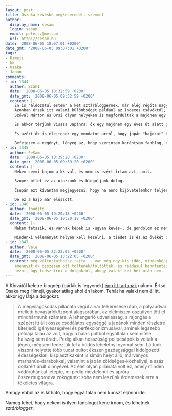 ```yaml
---
layout: post
title: Oszaka kevésbé megkeseredett szemmel
author:
  display_name: sesam
  login: sesam
  email: petersz@me.com
  url: http://sesam.hu
date: '2008-06-05 18:07:01 +0200'
date_gmt: '2008-06-05 09:07:01 +0200'
tags:
- Himeji
- kk
- Osaka
- Japan
comments:
- id: 1344
  author: Szak1
  date: '2008-06-05 18:32:59 +0200'
  date_gmt: '2008-06-05 09:32:59 +0200'
  content: |-
    Én is "áldozatul estem" a két sztárbloggernek, már elég régóta nagy élvezettel olvasom, amikor valami bejegyzést, fényképet közzétesznek, és hadd védjem meg őket egy picit. Ha jól értem, az az álláspontod, hogy az adott helyeken kevés időt eltöltve, felszínes benyomások alapján alkotnak véleményt, a mostani esetben túl pozitívat.
    Azonban érzek itt valami különbséget például az Indexes csávóktól, akik egy hét Japán után nekiálltak nyelvészkedni.
    Szóval Márton és Orsi olyan helyeken is megfordultak a majdnem egy éves utazásuk során, ahol más épeszű ember nem. Például a gyakorlatilag üres Tádzsikisztánban, vagy a koldusszegény burmai diktatúrában. Nyilván mindkettőről lehetne borzalmas fényképeket mutogatni, és elidőzni az ottani nyomor ecsetelésén. Ám ők inkább egy szórakoztató, az érdekességekre kitérő blogot szerkesztenek, ami _precíz_, _nem sántít_, ám nyilván nem ad teljes képet. Illetve néha még azt is: Bede Márton írt egy indexes cikket Kínáról, jó fél óra alatt lehet elolvasni, és aszondom, hogy le a kalappal. Társadalmi problémákat feszeget, az általános, kínaiakról kialakult képet próbálja helyrerakni, egyedi és eredeti gondolatokkal.

    És akkor térjünk vissza Japánra: ők egy majdnem egy éves út alatt gyakorlatilag csak Hongkongban jártak európai mértékkel "normális" helyen, most pedig konkrétan Manilából jönnek, tehát meg tudom érteni, hogy oda és vissza vannak a civilizáció számunkra mégoly természetes megnyilvánulásaitól is.

    És azért ők is elejtenek egy mondatot arról, hogy japán "bajokat" turistaként nem tapasztalják.

    Befejezem a regényt, lényeg az, hogy szerintem korántsem fanblog, és ezt talán megerősíti, ha elolvasod a néhány perce felkerült bejegyzésüket.
- id: 1345
  author: SeSam
  date: '2008-06-05 18:39:20 +0200'
  date_gmt: '2008-06-05 09:39:20 +0200'
  content: |-
    Nekem semmi bajom a kk-val, és nem is ezért írtam azt, amit.

    Szuper ötlet ez az utazzunk és blogoljunk dolog.

    Csupán ezt kívántam megjegyezni, hogy ha anno kijövetelemkor teljesen nulláról indulva hasonló módon ismeretterjesztő jelleggel blogoltam volna sok fényképpel, akkor lehet, hogy nem az internet elhanyagolt kis szelete lennék.

    De ez a hajó már elúszott.
- id: 1346
  author: foodlfg
  date: '2008-06-05 19:20:18 +0200'
  date_gmt: '2008-06-05 10:20:18 +0200'
  content: |-
    Nekem tetszik, és vannak képek is -ugyan kevés-, de gondolom ez nem egy fotós blog Japánról (kár). (sok fotó kommentekkel  a legjobb szerintem ^^)

    Mindenki véleményét helyén kell kezelni, a tiédet is és az övékét is, és akkor nem lesz probléma.
- id: 1347
  author: Vale
  date: '2008-06-05 22:22:05 +0200'
  date_gmt: '2008-06-05 13:22:05 +0200'
  content: még változtathatsz rajta... van még egy kis időd, mindenképp több, mint
    amennyit ők összesen ott töltenek/töltöttek. és raádásul bennfentes szemmel tudod
    nézni, úgy tudsz írni a dolgokról, ahogy valaki két hét után nem.
---
```


A Khívától keletre blognép (bárkik is legyenek) [épp itt tartanak](http://kk.blog.hu/2008/05/31/megtisztult_testben_megtisztult_lelek) nálunk. Értsd Osaka meg Himeji, gyakorlatilag ahol én lakom. Tehát ha valaki nem él itt, akkor így látja a dolgokat:

> A megvilágosodás pillanata végül a vár felkeresése után, a pályaudvar melletti bevásárlóközpont alagsorában, az élelmiszer-osztályon jött el mindhármunk számára. A lehengerlő udvariasság, a rajongás a szépért itt állt össze csodálatos egységgé a japánok minden részletre kiterjedő igényességével és perfekcionizmusával, aminek legszebb példája talán az volt, hogy a halas pultból egyáltalán semmiféle halszag sem áradt. Pedig alkar-hosszúság polipcsápok is voltak a jégen, mégsem fedeztük fel a büdös leheletnyi nyomát sem. Láttunk viszont helyette több tucat pultot ékszer-gazdagsággal kidolgozott édességekkel, kisplasztikaként is simán helyt álló, márványos marhahús-darabokkal, valamint a japán zöldséges-közhellyel, a száz dollárért árult dinnyével. Az élet olyan pillanata volt ez, amely minden védőruhánkat letépte, mi pedig meztelenül és apróra összezsugorodva zokogtunk: soha nem leszünk érdemesek erre a tökéletes világra.

Amúgy ebből az is látható, hogy egyáltalán nem kunszt eljönni ide.

Nameg lehet, hogy nekem is ilyen fanblogot kéne írnom, és lehetnék _sztárblogger_.
